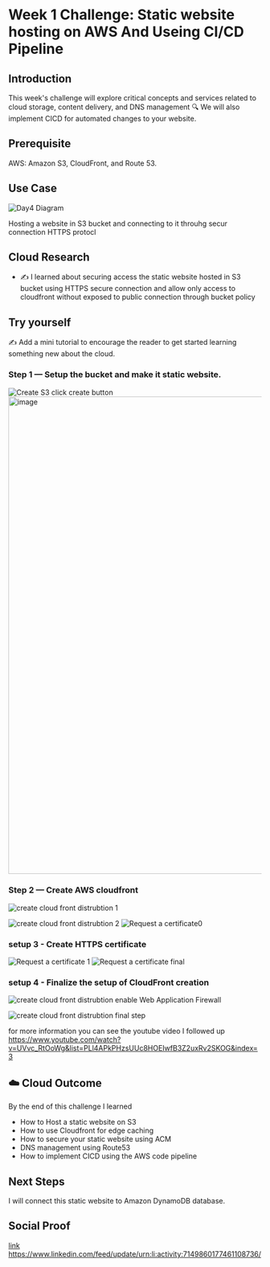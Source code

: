 
# Week 1 Challenge: Static website hosting on AWS And Useing CI/CD Pipeline

## Introduction
This week's challenge will explore critical concepts and services related to cloud storage, content delivery, and DNS management 🔍 We will also implement CICD for automated changes to your website.

## Prerequisite

AWS: Amazon S3, CloudFront, and Route 53.

## Use Case

![Day4 Diagram](https://github.com/abinshihab/100DaysofCloud/assets/22618390/32fb7d3e-fbd9-40a5-9c36-135940cca803)

Hosting a website in S3 bucket and connecting to it throuhg secur connection HTTPS protocl  


## Cloud Research

- ✍️ I learned about securing access the static website hosted in S3 bucket using HTTPS secure connection and allow only access to cloudfront without exposed to public connection through bucket policy 


## Try yourself

✍️ Add a mini tutorial to encourage the reader to get started learning something new about the cloud.

### Step 1 — Setup the bucket and make it static website.
![Create S3 click create button](https://github.com/abinshihab/100DaysofCloud/assets/22618390/ec550213-ffbe-4d48-ae79-5dd0b1854c87)
<img width="950" alt="image" src="https://github.com/abinshihab/100DaysofCloud/assets/22618390/f2e91302-a9ab-4120-9712-42e3523a3e54">


### Step 2 — Create AWS cloudfront

![create cloud front distrubtion 1 ](https://github.com/abinshihab/100DaysofCloud/assets/22618390/4e30b7a0-c356-44e6-8ef9-b14f82c6094d)

![create cloud front distrubtion 2 ](https://github.com/abinshihab/100DaysofCloud/assets/22618390/50abe006-fa37-4876-b958-aa1e5602117d)
![Request a certificate0](https://github.com/abinshihab/100DaysofCloud/assets/22618390/c841b2c0-29bb-451b-a4d2-d6996004336a)

### setup 3 - Create HTTPS certificate
![Request a certificate 1](https://github.com/abinshihab/100DaysofCloud/assets/22618390/d4bcd4ba-fc79-4839-9a68-c3999864778a)
![Request a certificate final](https://github.com/abinshihab/100DaysofCloud/assets/22618390/88c42879-99a1-43ba-a9b6-cf02a1f68b12)

### setup 4 - Finalize the setup of CloudFront creation

![create cloud front distrubtion enable Web Application Firewall  ](https://github.com/abinshihab/100DaysofCloud/assets/22618390/300c0d47-fb15-4702-8e2b-40d254500a10)

![create cloud front distrubtion final step ](https://github.com/abinshihab/100DaysofCloud/assets/22618390/4730265b-72ab-4bcc-b604-33483c3289f6)

for more information you can see the youtube video I followed up 
https://www.youtube.com/watch?v=UVvc_RtOoWg&list=PLl4APkPHzsUUc8HOEIwfB3Z2uxRv2SKOG&index=3



## ☁️ Cloud Outcome
By the end of this challenge I learned 
- How to Host a static website on S3
- How to use Cloudfront for edge caching
- How to secure your static website using ACM
- DNS management using Route53
- How to implement CICD using the AWS code pipeline

## Next Steps

 I will connect this static website to Amazon DynamoDB database.

## Social Proof



[link](link)
https://www.linkedin.com/feed/update/urn:li:activity:7149860177461108736/


